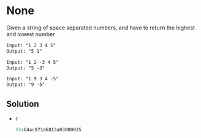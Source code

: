 # None

Given a string of space separated numbers, and have to return the highest and lowest number

```txt
Input: "1 2 3 4 5"
Output: "5 1"

Input: "1 2 -3 4 5"
Output: "5 -3"

Input: "1 9 3 4 -5"
Output: "9 -5"
```

## Solution

* r

  ```r
  554b4ac871d6813a03000035
  ```
